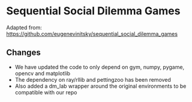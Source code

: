 # Sequential Social Dilemma Games
Adapted from: https://github.com/eugenevinitsky/sequential_social_dilemma_games


## Changes
- We have updated the code to only depend on gym, numpy, pygame, opencv and matplotlib
- The dependency on ray/rllib and pettingzoo has been removed
- Also added a dm_lab wrapper around the original environments to be compatible with our repo
